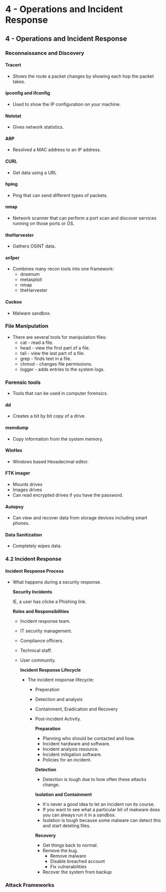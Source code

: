 # 4 - Operations and Incident Response

## 4 - Operations and Incident Response

### Reconnaissance and Discovery

#### Tracert

* Shows the route a packet changes by showing each hop the packet takes.

#### ipconfig and ifconfig

* Used to show the IP configuration on your machine.

#### Netstat

* Gives network statistics.

#### ARP

* Resolved a MAC address to an IP address.

#### CURL

* Get data using a URL

#### hping

* Ping that can send different types of packets.

#### nmap

* Network scanner that can perform a port scan and discover services running on those ports or OS.

#### theHarvester

* Gathers OSINT data.

#### sn1per

* Combines many recon tools into one framework:
  * dnsenum
  * metasploit
  * nmap
  * theHarvester

#### Cuckoo

* Malware sandbox.

### File Manipulation

* There are several tools for manipulation files:
  * cat - read a file.
  * head - view the first part of a file.
  * tail - view the last part of a file.
  * grep - finds text in a file.
  * chmod - changes file permissions.
  * logger - adds entries to the system logs.

### Forensic tools

* Tools that can be used in computer forensics.

#### dd

* Creates a bit by bit copy of a drive.

#### memdump

* Copy information from the system memory.

#### WinHex

* Windows based Hexadecimal editor.

#### FTK imager

* Mounts drives
* Images drives
* Can read encrypted drives if you have the password.

#### Autopsy

* Can view and recover data from storage devices including smart phones.

#### Data Sanitization

* Completely wipes data.

### 4.2 Incident Response

#### Incident Response Process

*   What happens during a security response.

    **Security Incidents**

    IE, a user has clicke a Phishing link.

    **Roles and Responsibilities**

    * Incident response team.
    * IT security management.
    * Compliance officers.
    * Technical staff.
    *   User community.

        **Incident Response Lifecycle**

        * The incident response lifecycle:
          * Preperation
          * Detection and analysis
          * Containment, Eradication and Recovery
          *   Post-incident Activity.

              **Preparation**

              * Planning who should be contacted and how.
              * Incident hardware and software.
              * Incident analysis resource.
              * Incident mitigation software.
              * Policies for an incident.

              **Detection**

              * Detection is tough due to how often these attacks change.

              **Isolation and Containment**

              * It's never a good idea to let an incident run its course.
              * If you want to see what a particular bit of makware does you can always run it in a sandbox.
              * Isolation is tough because some malware can detect this and start deleting files.

              **Recovery**

              * Get things back to normal.
              * Remove the bug.
                * Remove malware
                * Disable breached account
                * Fix vulnerabilities
              * Recover the system from backup

### Attack Frameworks
